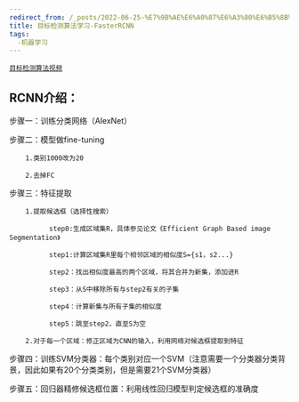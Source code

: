 ```yaml
---
redirect_from: /_posts/2022-06-25-%E7%9B%AE%E6%A0%87%E6%A3%80%E6%B5%8B%E7%AE%97%E6%B3%95%E5%AD%A6%E4%B9%A0-FasterRCNN/
title: 目标检测算法学习-FasterRCNN
tags:
  -机器学习
---
```

[`目标检测算法视频`](https://www.bilibili.com/video/BV1mU4y1m7dN)

## RCNN介绍：
步骤一：训练分类网络（AlexNet）

步骤二：模型做fine-tuning

        1.类别1000改为20
        
        2.去掉FC
        
步骤三：特征提取

        1.提取候选框（选择性搜索）
        
              step0:生成区域集R，具体参见论文《Efficient Graph Based image Segmentation》
              
              step1:计算区域集R里每个相邻区域的相似度S={s1，s2...}
              
              step2：找出相似度最高的两个区域，将其合并为新集，添加进R
              
              step3：从S中移除所有与step2有关的子集
              
              step4：计算新集与所有子集的相似度
              
              step5：跳至step2，直至S为空
        
        2.对于每一个区域：修正区域为CNN的输入，利用网络对候选框提取到特征
        
步骤四：训练SVM分类器：每个类别对应一个SVM（注意需要一个分类器分类背景，因此如果有20个分类类别，但是需要21个SVM分类器）

步骤五：回归器精修候选框位置：利用线性回归模型判定候选框的准确度
